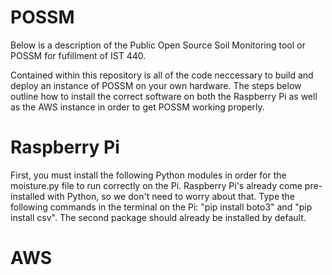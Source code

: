 # POSSM

Below is a description of the Public Open Source Soil Monitoring tool or POSSM for fufillment of IST 440.

Contained within this repository is all of the code neccessary to build and deploy an instance of POSSM on your own hardware. The steps below outline how to install the correct software on both the Raspberry Pi as well as the AWS instance in order to get POSSM working properly.

# Raspberry Pi

First, you must install the following Python modules in order for the moisture.py file to run correctly on the Pi. Raspberry Pi's already come pre-installed with Python, so we don't need to worry about that. Type the following commands in the terminal on the Pi: "pip install boto3" and "pip install csv". The second package should already be installed by default. 



# AWS
